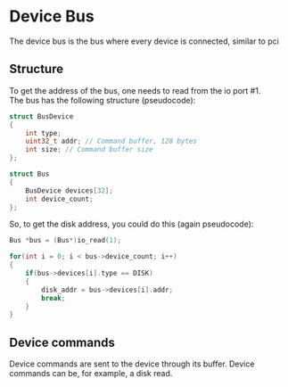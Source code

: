 # Device Bus
The device bus is the bus where every device is connected, similar to pci

## Structure
To get the address of the bus, one needs to read from the io port #1.
<br />
The bus has the following structure (pseudocode):
```c
struct BusDevice
{
    int type;
    uint32_t addr; // Command buffer, 128 bytes
    int size; // Command buffer size
};

struct Bus
{
    BusDevice devices[32];
    int device_count;
};
```

So, to get the disk address, you could do this (again pseudocode):

```c
Bus *bus = (Bus*)io_read(1);

for(int i = 0; i < bus->device_count; i++)
{
    if(bus->devices[i].type == DISK)
    {
        disk_addr = bus->devices[i].addr;
        break;
    }
}
```

## Device commands
Device commands are sent to the device through its buffer.
Device commands can be, for example, a disk read.